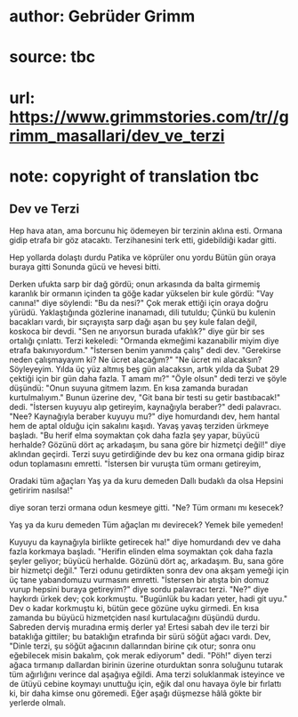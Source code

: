 # author: Gebrüder Grimm
# source: tbc
# url: https://www.grimmstories.com/tr//grimm_masallari/dev_ve_terzi
# note: copyright of translation tbc

## Dev ve Terzi 

Hep hava atan, ama borcunu hiç ödemeyen bir terzinin aklına esti. Ormana
gidip etrafa bir göz atacaktı. Terzihanesini terk etti, gidebildiği
kadar gitti.

Hep yollarda dolaştı durdu
Patika ve köprüler onu yordu
Bütün gün oraya buraya gitti
Sonunda gücü ve hevesi bitti.

Derken ufukta sarp bir dağ gördü; onun arkasında da balta girmemiş
karanlık bir ormanın içinden ta göğe kadar yükselen bir kule gördü:
"Vay canına!" diye söylendi: "Bu da nesi?" Çok merak ettiği için
oraya doğru yürüdü. Yaklaştığında gözlerine inanamadı, dili tutuldu;
Çünkü bu kulenin bacakları vardı, bir sıçrayışta sarp dağı aşan bu şey
kule falan değil, koskoca bir devdi.
"Sen ne arıyorsun burada ufaklık?" diye gür bir ses ortalığı
çınlattı.
Terzi kekeledi:
"Ormanda ekmeğimi kazanabilir miyim diye etrafa bakınıyordum."
"İstersen benim yanımda çalış" dedi dev.
"Gerekirse neden çalışmayayım ki? Ne ücret alacağım?"
"Ne ücret mi alacaksın? Söyleyeyim. Yılda üç yüz altmış beş gün
alacaksın, artık yılda da Şubat 29 çektiği için bir gün daha fazla. T
amam mı?"
"Öyle olsun" dedi terzi ve şöyle düşündü: "Onun suyuna gitmem lazım.
En kısa zamanda buradan kurtulmalıyım."
Bunun üzerine dev, "Git bana bir testi su getir bastıbacak!" dedi.
"İstersen kuyuyu alıp getireyim, kaynağıyla beraber?" dedi palavracı.
"Nee? Kaynağıyla beraber kuyuyu mu?" diye homurdandı dev, hem hantal
hem de aptal olduğu için sakalını kaşıdı. Yavaş yavaş terziden ürkmeye
başladı. "Bu herif elma soymaktan çok daha fazla şey yapar, büyücü
herhalde? Gözünü dört aç arkadaşım, bu sana göre bir hizmetçi değil!"
diye aklından geçirdi.
Terzi suyu getirdiğinde dev bu kez ona ormana gidip biraz odun
toplamasını emretti.
"İstersen bir vuruşta tüm ormanı getireyim,

Oradaki tüm ağaçları
Yaş ya da kuru demeden
Dallı budaklı da olsa
Hepsini getiririm nasılsa!"

diye soran terzi ormana odun kesmeye gitti. "Ne? Tüm ormanı mı kesecek?

Yaş ya da kuru demeden
Tüm ağaçlan mı devirecek?
Yemek bile yemeden!

Kuyuyu da kaynağıyla birlikte getirecek ha!" diye homurdandı dev ve
daha fazla korkmaya başladı. "Herifin elinden elma soymaktan çok daha
fazla şeyler geliyor; büyücü herhalde. Gözünü dört aç, arkadaşım. Bu,
sana göre bir hizmetçi değil."
Terzi odunu getirdikten sonra dev ona akşam yemeği için üç tane
yabandomuzu vurmasını emretti.
"İstersen bir atışta bin domuz vurup hepsini buraya getireyim?" diye
sordu palavracı terzi.
"Ne?" diye haykırdı ürkek dev; çok korkmuştu. "Bugünlük bu kadarı
yeter, hadi git uyu."
Dev o kadar korkmuştu ki, bütün gece gözüne uyku girmedi. En kısa
zamanda bu büyücü hizmetçiden nasıl kurtulacağını düşündü durdu.
Sabreden derviş muradına ermiş derler ya!
Ertesi sabah dev ile terzi bir bataklığa gittiler; bu bataklığın
etrafında bir sürü söğüt ağacı vardı.
Dev, "Dinle terzi, şu söğüt ağacının dallarından birine çık otur; sonra
onu eğebilecek misin bakalım, çok merak ediyorum" dedi.
"Pöh!" diyen terzi ağaca tırmanıp dallardan birinin üzerine oturduktan
sonra soluğunu tutarak tüm ağırlığını verince dal aşağıya eğildi. Ama
terzi soluklanmak isteyince ve de ütüyü cebine koymayı unuttuğu için,
eğik dal onu havaya öyle bir fırlattı ki, bir daha kimse onu göremedi.
Eğer aşağı düşmezse hâlâ gökte bir yerlerde olmalı.
